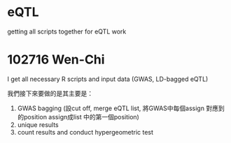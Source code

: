 # eQTL
getting all scripts together for eQTL work

# 102716 Wen-Chi
I get all necessary R scripts and input data (GWAS, LD-bagged eQTL)

我們接下來要做的是其主要是： 
1. GWAS bagging (設cut off, merge eQTL list, 將GWAS中每個assign 對應到的position assign成list 中的第一個position) 
2. unique results  
3. count results and conduct hypergeometric test
